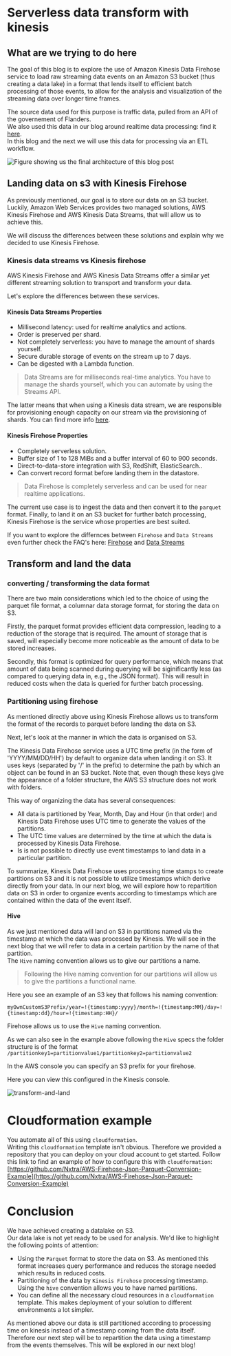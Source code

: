 # Serverless data transform with kinesis

## What are we trying to do here

The goal of this blog is to explore the use of Amazon Kinesis Data Firehose service to load raw streaming data events on an Amazon S3 bucket (thus creating a data lake) in a format that lends itself to efficient batch processing of those events, to allow for the analysis and visualization of the streaming data over longer time frames.

The source data used for this purpose is traffic data, pulled from an API of the governement of Flanders.  
We also used this data in our blog around realtime data processing: find it [here](https://medium.com/cloudway/real-time-data-processing-with-kinesis-data-analytics-ad52ad338c6d).  
In this blog and the next we will use this data for processing via an ETL workflow.


![Figure showing us the final architecture of this blog post](./img/kinesis-firehose-cloudway.png)

## Landing data on s3 with Kinesis Firehose
As previously mentioned, our goal is to store our data on an S3 bucket.
Luckily, Amazon Web Services provides two managed solutions, AWS Kinesis Firehose and AWS Kinesis Data Streams, that will allow us to achieve this.

We will discuss the differences between these solutions and explain why we decided to use Kinesis Firehose.

### Kinesis data streams vs Kinesis firehose
AWS Kinesis Firehose and AWS Kinesis Data Streams offer a similar yet different streaming solution to transport and transform your data.

Let's explore the differences between these services.


#### Kinesis Data Streams Properties
* Millisecond latency: used for realtime analytics and actions.
* Order is preserved per shard.
* Not completely serverless: you have to manage the amount of shards yourself.
* Secure durable storage of events on the stream up to 7 days.
* Can be digested with a Lambda function.

> Data Streams are for milliseconds real-time analytics.
> You have to manage the shards yourself, which you can automate by using the Streams API.

The latter means that when using a Kinesis data stream, we are responsible for provisioning enough capacity on our stream via the provisioning of shards.
You can find more info [here](https://aws.amazon.com/kinesis/data-streams/faqs/#:~:text=Shard%20is%20the%20base%20throughput,you%20create%20a%20data%20stream).

#### Kinesis Firehose Properties
* Completely serverless solution.
* Buffer size of 1 to 128 MiBs and a buffer interval of 60 to 900 seconds.
* Direct-to-data-store integration with S3, RedShift, ElasticSearch..
* Can convert record format before landing them in the datastore.

> Data Firehose is completely serverless and can be used for near realtime applications. 

The current use case is to ingest the data and then convert it to the `parquet` format. Finally, to land it on an S3 bucket for further batch processing, Kinesis Firehose is the service whose properties are best suited.

If you want to explore the differnces between `Firehose` and `Data Streams` even further check the FAQ's here: [Firehose](https://aws.amazon.com/kinesis/data-streams/faqs/) and [Data Streams](https://aws.amazon.com/kinesis/data-firehose/faqs/)

## Transform and land the data

### converting / transforming the data format
There are two main considerations which led to the choice of using the parquet file format, a columnar data storage format, for storing the data on S3.

Firstly, the parquet format provides efficient data compression, leading to a reduction of the storage that is required.
The amount of storage that is saved, will especially become more noticeable as the amount of data to be stored increases.  

Secondly, this format is optimized for query performance, which means that amount of data being scanned during querying will be siginificantly less (as compared to querying data in, e.g., the JSON format). 
This will result in reduced costs when the data is queried for further batch processing.

### Partitioning using firehose
As mentioned directly above using Kinesis Firehose allows us to transform the format of the records to parquet before landing the data on S3.

Next, let's look at the manner in which the data is organised on S3. 

The Kinesis Data Firehose service uses a UTC time prefix (in the form of 'YYYY/MM/DD/HH') by default to organize data when landing it on S3. 
It uses keys (separated by '/' in the prefix) to determine the path by which an object can be found in an S3 bucket.
Note that, even though these keys give the appearance of a folder structure, the AWS S3 structure does not work with folders. 

This way of organizing the data has several consequences:
 * All data is partitioned by Year, Month, Day and Hour (in that order) and Kinesis Data Firehose uses UTC time to generate the values of the partitions.
 * The UTC time values are determined by the time at which the data is processed by Kinesis Data Firehose.
 * Is is not possible to directly use event timestamps to land data in a particular partition.
 
 To summarize, Kinesis Data Firehose uses processing time stamps to create partitions on S3 and it is not possible to utilize timestamps which derive directly from your data.
 In our next blog, we will explore how to repartition data on S3 in order to organize events according to timestamps which are contained within the data of the event itself.


#### Hive

As we just mentioned data will land on S3 in partitions named via the timestamp at which the data was processed by Kinesis.
We will see in the next blog that we will refer to data in a certain partition by the name of that partition.  
The `Hive` naming convention allows us to give our partitions a name.

> Following the Hive naming convention for our partitions will allow us to give the partitions a functional name.

Here you see an example of an S3 key that follows his naming convention:

```
myOwnCustomS3Prefix/year=!{timestamp:yyyy}/month=!{timestamp:MM}/day=!{timestamp:dd}/hour=!{timestamp:HH}/
```

Firehose allows us to use the `Hive` naming convention.

As we can also see in the example above following the `Hive` specs the folder structure is of the format `/partitionkey1=partitionvalue1/partitionkey2=partitionvalue2`

In the AWS console you can specify an S3 prefix for your firehose.

Here you can view this configured in the Kinesis console.

![transform-and-land](img/transform-and-land.png)


# Cloudformation example
You automate all of this using `cloudformation`.  
Writing this `cloudformation` template isn't obvious.
Therefore we provided a repository that you can deploy on your cloud account to get started.
Follow this link to find an example of how to configure this with `cloudformation`: [https://github.com/Nxtra/AWS-Firehose-Json-Parquet-Conversion-Example](https://github.com/Nxtra/AWS-Firehose-Json-Parquet-Conversion-Example)
 
# Conclusion

We have achieved creating a datalake on S3.  
Our data lake is not yet ready to be used for analysis.
We'd like to highlight the following points of attention:
* Using the `Parquet` format to store the data on S3.
As mentioned this format increases query performance and reduces the storage needed which results in reduced costs.
* Partitioning of the data by `Kinesis Firehose` processing timestamp. 
Using the `hive` convention allows you to have named partitions.
* You can define all the necessary cloud resources in a `cloudformation` template.
This makes deployment of your solution to different environments a lot simpler.

As mentioned above our data is still partitioned according to processing time on kinesis instead of a timestamp coming from the data itself.
Therefore our next step will be to repartition the data using a timestamp from the events themselves.
This will be explored in our next blog!

